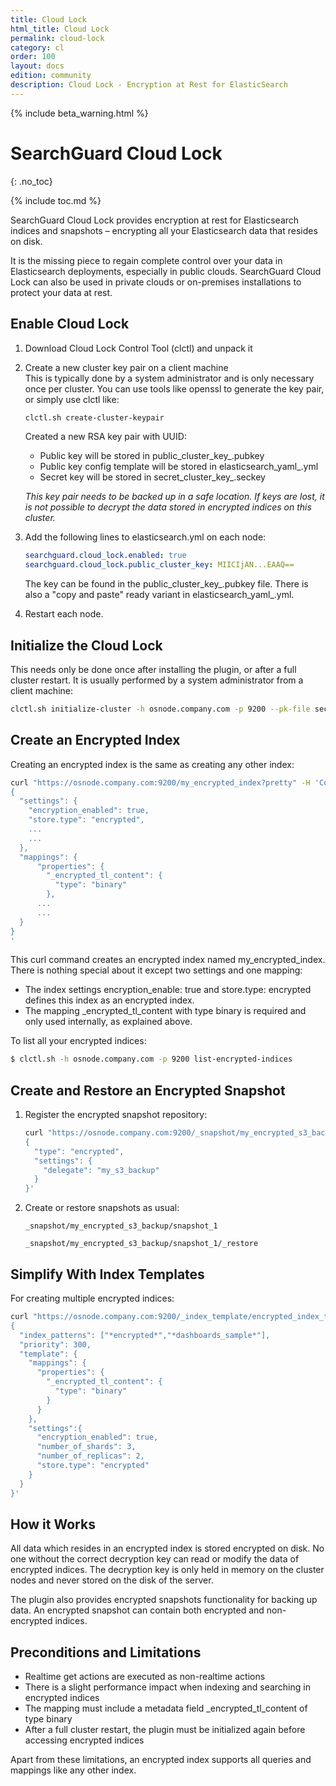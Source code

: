 ```yaml
---
title: Cloud Lock
html_title: Cloud Lock
permalink: cloud-lock
category: cl
order: 100
layout: docs
edition: community
description: Cloud Lock - Encryption at Rest for ElasticSearch
---
```

<!--- Copyright 2023 floragunn GmbH -->

{% include beta_warning.html %}


# SearchGuard Cloud Lock

{: .no_toc}

{% include toc.md %}

SearchGuard Cloud Lock provides encryption at rest for Elasticsearch indices and snapshots – encrypting all your Elasticsearch data that resides on disk.

It is the missing piece to regain complete control over your data in Elasticsearch deployments, especially in public clouds. SearchGuard Cloud Lock can also be used in private clouds or on-premises installations to protect your data at rest.

## Enable Cloud Lock

1. Download Cloud Lock Control Tool (clctl) and unpack it

2. Create a new cluster key pair on a client machine  
   This is typically done by a system administrator and is only necessary once per cluster. You can use tools like openssl to generate the key pair, or simply use clctl like:

   ```bash
   clctl.sh create-cluster-keypair
   ```

   Created a new RSA key pair with UUID:
   - Public key will be stored in public_cluster_key_.pubkey
   - Public key config template will be stored in elasticsearch_yaml_.yml
   - Secret key will be stored in secret_cluster_key_.seckey

   *This key pair needs to be backed up in a safe location. If keys are lost, it is not possible to decrypt the data stored in encrypted indices on this cluster.*

3. Add the following lines to elasticsearch.yml on each node:

   ```yaml
   searchguard.cloud_lock.enabled: true
   searchguard.cloud_lock.public_cluster_key: MIICIjAN...EAAQ==
   ```

   The key can be found in the public_cluster_key_.pubkey file. There is also a "copy and paste" ready variant in elasticsearch_yaml_.yml.

4. Restart each node.


## Initialize the Cloud Lock

This needs only be done once after installing the plugin, or after a full cluster restart. It is usually performed by a system administrator from a client machine:

```bash
clctl.sh initialize-cluster -h osnode.company.com -p 9200 --pk-file secret_cluster_key_<uuid>.seckey
```

## Create an Encrypted Index

Creating an encrypted index is the same as creating any other index:

```bash
curl "https://osnode.company.com:9200/my_encrypted_index?pretty" -H 'Content-Type: application/json' -d'
{
  "settings": {
    "encryption_enabled": true,
    "store.type": "encrypted",
    ...
    ...
  },
  "mappings": {
      "properties": {
        "_encrypted_tl_content": {
          "type": "binary"
        },
      ...
      ...
  }
}
'
```

This curl command creates an encrypted index named my_encrypted_index. There is nothing special about it except two settings and one mapping:

- The index settings encryption_enable: true and store.type: encrypted defines this index as an encrypted index.
- The mapping _encrypted_tl_content with type binary is required and only used internally, as explained above.

To list all your encrypted indices:

```bash
$ clctl.sh -h osnode.company.com -p 9200 list-encrypted-indices
```

## Create and Restore an Encrypted Snapshot

1. Register the encrypted snapshot repository:

    ```bash
    curl "https://osnode.company.com:9200/_snapshot/my_encrypted_s3_backup?pretty" -H 'Content-Type: application/json' -d '
    {
      "type": "encrypted",
      "settings": {
        "delegate": "my_s3_backup"
      }
    }'
    ```

2. Create or restore snapshots as usual:

    ```
    _snapshot/my_encrypted_s3_backup/snapshot_1
    
    _snapshot/my_encrypted_s3_backup/snapshot_1/_restore
    ```

## Simplify With Index Templates

For creating multiple encrypted indices:

```bash
curl "https://osnode.company.com:9200/_index_template/encrypted_index_template?pretty" -H 'Content-Type: application/json' -d '
{
  "index_patterns": ["*encrypted*","*dashboards_sample*"],
  "priority": 300,
  "template": {
    "mappings": {
      "properties": {
        "_encrypted_tl_content": {
          "type": "binary"
        }
      }
    },
    "settings":{
      "encryption_enabled": true,
      "number_of_shards": 3,
      "number_of_replicas": 2,
      "store.type": "encrypted"
    }
  }
}'
```

## How it Works

All data which resides in an encrypted index is stored encrypted on disk. No one without the correct decryption key can read or modify the data of encrypted indices. The decryption key is only held in memory on the cluster nodes and never stored on the disk of the server.

The plugin also provides encrypted snapshots functionality for backing up data. An encrypted snapshot can contain both encrypted and non-encrypted indices.

## Preconditions and Limitations

- Realtime get actions are executed as non-realtime actions
- There is a slight performance impact when indexing and searching in encrypted indices
- The mapping must include a metadata field _encrypted_tl_content of type binary
- After a full cluster restart, the plugin must be initialized again before accessing encrypted indices

Apart from these limitations, an encrypted index supports all queries and mappings like any other index.
